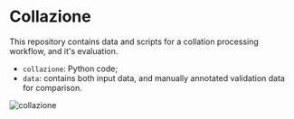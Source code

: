 # Collazione

This repository contains data and scripts for a collation processing workflow, and it's evaluation.


- `collazione`: Python code;
- `data`: contains both input data, and manually annotated validation data for comparison.


![collazione](https://it.wikipedia.org/wiki/Colazione#/media/File:Barista_Fair_Trade_Coffee,_Gotgatan_67,_cappucino_(4386813991).jpg "Due cappucini")

